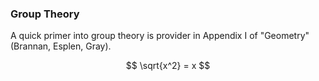 ### Group Theory ###
A quick primer into group theory is provider in Appendix I of "Geometry" (Brannan, Esplen, Gray). 

$$ \sqrt{x^2} = x $$  
<!--stackedit_data:
eyJoaXN0b3J5IjpbLTkwMTE3MTk1OF19
-->
